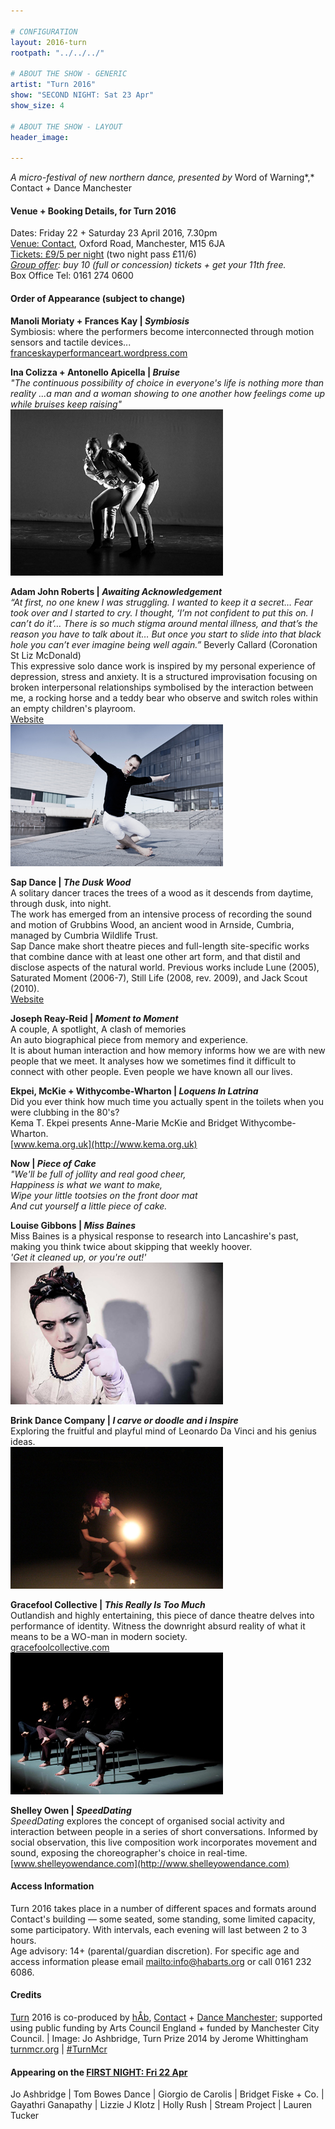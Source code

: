 ```yaml
---

# CONFIGURATION
layout: 2016-turn
rootpath: "../../../"

# ABOUT THE SHOW - GENERIC
artist: "Turn 2016"
show: "SECOND NIGHT: Sat 23 Apr"
show_size: 4

# ABOUT THE SHOW - LAYOUT
header_image:

---
```

*A micro-festival of new northern dance, presented by* Word of Warning*,* Contact *+* Dance Manchester
        
#### Venue + Booking Details, for Turn 2016              
Dates: Friday 22 + Saturday 23 April 2016, 7.30pm       
<a href="http://contactmcr.com/visit/getting-here" target="_blank">Venue: Contact</a>, Oxford Road, Manchester, M15 6JA         
<a href="http://contactmcr.com/whats-on/47093-turn-2016/booking" target="_blank">Tickets: £9/5 per night</a> (two night pass £11/6)        
*<a href="http://www.contactmcr.com/ticketoffers" target="_blank">Group offer</a>: buy 10 (full or concession) tickets + get your 11th free.*        
Box Office Tel: 0161 274 0600                

#### Order of Appearance (subject to change)           
**Manoli Moriaty + Frances Kay | *Symbiosis***      
Symbiosis: where the performers become interconnected through motion sensors and tactile devices...      
 [franceskayperformanceart.wordpress.com](https://franceskayperformanceart.wordpress.com/symbiosis/)      

**Ina Colizza + Antonello Apicella | *Bruise***     
*"The continuous possibility of choice in everyone's life is nothing more than reality ...a man and a woman showing to one another how feelings come up while bruises keep raising"*    
![Ina Colizza](Ina-Colizza.jpg)                
	
**Adam John Roberts | *Awaiting Acknowledgement***     
*“At first, no one knew I was struggling. I wanted to keep it a secret… Fear took over and I started to cry. I thought, ‘I’m not confident to put this on. I can’t do it’… There is so much stigma around mental illness, and that’s the reason you have to talk about it… But once you start to slide into that black hole you can’t ever imagine being well again.”*  Beverly Callard (Coronation St Liz McDonald)     
This expressive solo dance work is inspired by my personal experience of depression, stress and anxiety. It is a structured improvisation focusing on broken interpersonal relationships symbolised by the interaction between me, a rocking horse and a teddy bear who observe and switch roles within an empty children's playroom.      
[Website](http://adamrob1.wix.com/adamjohnroberts)     
![Adam John Roberts](Adam.jpg)         

**Sap Dance | *The Dusk Wood***     
A solitary dancer traces the trees of a wood as it descends from daytime, through dusk, into night.     
The work has emerged from an intensive process of recording the sound and motion of Grubbins Wood, an ancient wood in Arnside, Cumbria, managed by Cumbria Wildlife Trust.    
Sap Dance make short theatre pieces and full-length site-specific works that combine dance with at least one other art form, and that distil and disclose aspects of the natural world. Previous works include Lune (2005), Saturated Moment (2006-7), Still Life (2008, rev. 2009), and Jack Scout (2010).     
[Website](http://www.lancaster.ac.uk/fass/projects/jackscout/)       
 
**Joseph Reay-Reid | *Moment to Moment***          
A couple, A spotlight, A clash of memories     
An auto biographical piece from memory and experience.     
It is about human interaction and how memory informs how we are with new people that we meet. It analyses how we sometimes find it difficult to connect with other people. Even people we have known all our lives.         
 	
**Ekpei, McKie + Withycombe-Wharton | *Loquens In Latrina***     
Did you ever think how much time you actually spent in the toilets when you were clubbing in the 80's?      
Kema T. Ekpei presents Anne-Marie McKie and Bridget Withycombe-Wharton.     
[www.kema.org.uk](http://www.kema.org.uk)          

**Now | *Piece of Cake***    
*"We'll be full of jollity and real good cheer,     
Happiness is what we want to make,        
Wipe your little tootsies on the front door mat     
And cut yourself a little piece of cake.*    

**Louise Gibbons | *Miss Baines***     
Miss Baines is a physical response to research into Lancashire's past, making you think twice about skipping that weekly hoover.     
*'Get it cleaned up, or you're out!'*     
![Louise Gibbons](Louise-Gibbons.jpg) 

**Brink Dance Company | *I carve or doodle and i Inspire***        
Exploring the fruitful and playful mind of Leonardo Da Vinci and his genius ideas.      
![Brink Dance](brink.jpg)     

**Gracefool Collective | *This Really Is Too Much***    
Outlandish and highly entertaining, this piece of dance theatre delves into performance of identity. Witness the downright absurd reality of what it means to be a WO-man in modern society.     
[gracefoolcollective.com](http://gracefoolcollective.com)    
![Gracefool Collective](Gracefool.jpg)     

**Shelley Owen | *SpeedDating***    
*SpeedDating* explores the concept of organised social activity and interaction between people in a series of short conversations. Informed by social observation, this live composition work incorporates movement and sound, exposing the choreographer's choice in real-time.	    
[www.shelleyowendance.com](http://www.shelleyowendance.com)       
         
#### Access Information         
Turn 2016 takes place in a number of different spaces and formats around Contact's building — some seated, some standing, some limited capacity, some participatory. With intervals, each evening will last between 2 to 3 hours.<br>Age advisory: 14+ (parental/guardian discretion). For specific age and access information please email <mailto:info@habarts.org> or call 0161 232 6086.            
       
#### Credits         
[Turn](/hab/turn) 2016 is co-produced by [hÅb](/hab), <a href="http://contactmcr.com" target="_blank">Contact</a> + <a href="http://www.digm.org" target="_blank">Dance Manchester</a>; supported using public funding by Arts Council England + funded by Manchester City Council. | Image: Jo Ashbridge, Turn Prize 2014 by Jerome Whittingham          
<a href="http://turnmcr.org" target="_blank">turnmcr.org</a> | <a href="http://twitter.com/hashtag/TurnMcr" target="_blank">#TurnMcr</a>          
         
#### Appearing on the [FIRST NIGHT: Fri 22 Apr](/current/2016-turn/fri)          
Jo Ashbridge | Tom Bowes Dance | Giorgio de Carolis | Bridget Fiske + Co. | Gayathri Ganapathy | Lizzie J Klotz | Holly Rush | Stream Project | Lauren Tucker
